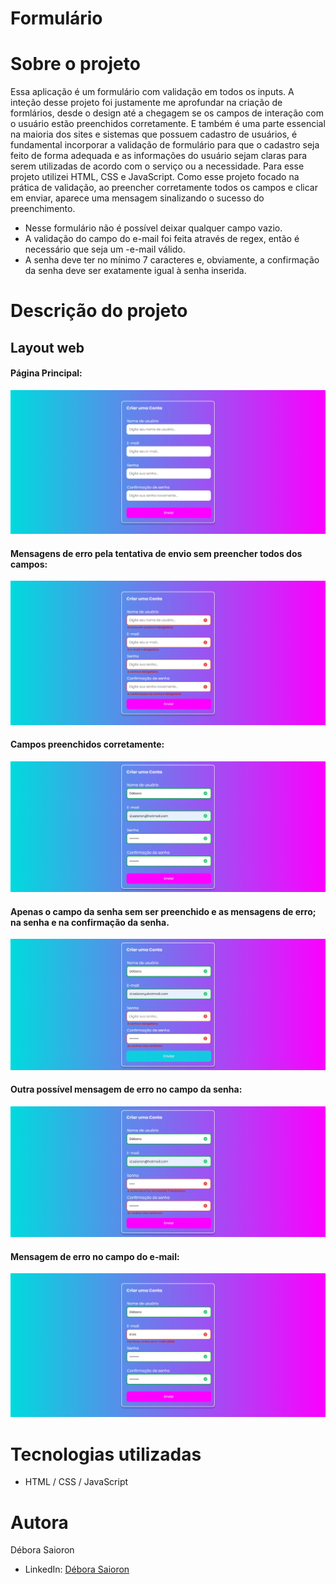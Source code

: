 # Formulário

# Sobre o projeto

Essa aplicação é um formulário com validação em todos os inputs. A inteção desse projeto foi justamente me aprofundar na criação de formlários, desde o design até a chegagem se os campos de interação com o usuário estão preenchidos corretamente. E também é uma parte essencial na maioria dos sites e sistemas que possuem cadastro de usuários, é fundamental incorporar a validação de formulário para que o cadastro seja feito de forma adequada e as informações do usuário sejam claras para serem utilizadas de acordo com o serviço ou a necessidade.  Para esse projeto utilizei HTML, CSS e JavaScript. Como esse projeto focado na prática de validação, ao preencher corretamente todos os campos e clicar em enviar, aparece uma mensagem sinalizando o sucesso do preenchimento.

- Nesse formulário não é possível deixar qualquer campo vazio. 
- A validação do campo do e-mail foi feita através de regex, então é necessário que seja um -e-mail válido.
- A senha deve ter no mínimo 7 caracteres e, obviamente, a confirmação da senha deve ser exatamente igual à senha inserida.


# Descrição do projeto

## Layout web
#### Página Principal:

![Web index](https://github.com/saiorond/formulario/blob/main/imagens/screencapture-formulario-zeta-rouge-vercel-app-2022-09-19-20_24_53.png)

#### Mensagens de erro pela tentativa de envio sem preencher todos dos campos:

![Web required](https://github.com/saiorond/formulario/blob/main/imagens/screencapture-formulario-zeta-rouge-vercel-app-2022-09-19-20_25_03.png)

#### Campos preenchidos corretamente:

![Web required](https://github.com/saiorond/formulario/blob/main/imagens/screencapture-formulario-zeta-rouge-vercel-app-2022-09-19-20_25_30.png)

#### Apenas o campo da senha sem ser preenchido e as mensagens de erro; na senha e na confirmação da senha.

![Web required](https://github.com/saiorond/formulario/blob/main/imagens/screencapture-formulario-zeta-rouge-vercel-app-2022-09-19-20_25_43.png)

#### Outra possível mensagem de erro no campo da senha:

![Web success](https://github.com/saiorond/formulario/blob/main/imagens/screencapture-formulario-zeta-rouge-vercel-app-2022-09-19-20_25_59.png)

#### Mensagem de erro no campo do e-mail:

![Web consultar_chamado](https://github.com/saiorond/formulario/blob/main/imagens/screencapture-formulario-zeta-rouge-vercel-app-2022-09-19-20_46_15.png)

# Tecnologias utilizadas

- HTML / CSS / JavaScript

# Autora

Débora Saioron

- LinkedIn: [Débora Saioron](https://www.linkedin.com/in/deborasaioron/)
